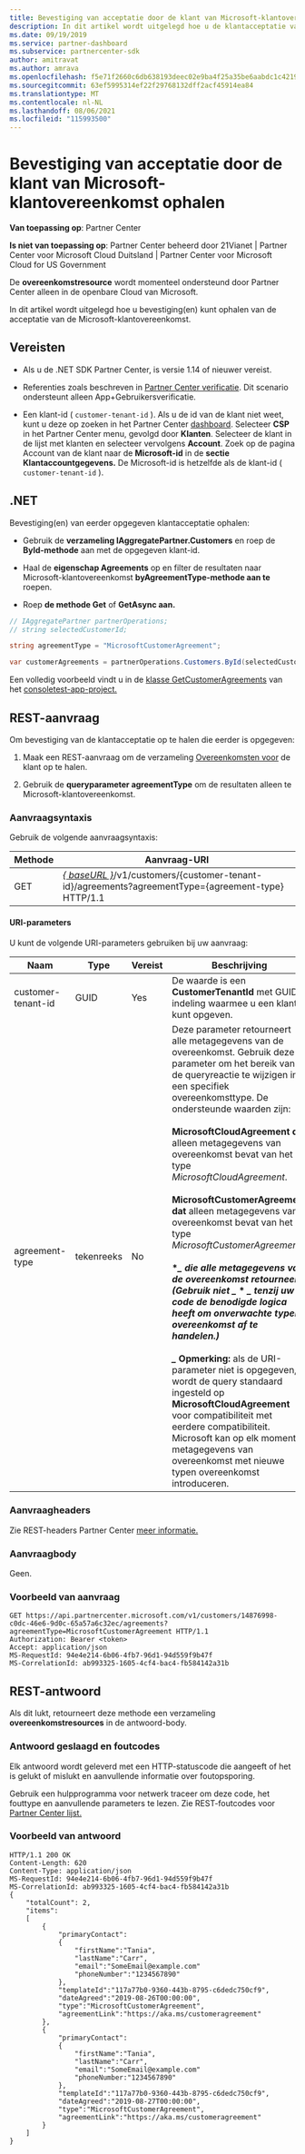 ```yaml
---
title: Bevestiging van acceptatie door de klant van Microsoft-klantovereenkomst ophalen
description: In dit artikel wordt uitgelegd hoe u de klantacceptatie van de Microsoft-klantovereenkomst.
ms.date: 09/19/2019
ms.service: partner-dashboard
ms.subservice: partnercenter-sdk
author: amitravat
ms.author: amrava
ms.openlocfilehash: f5e71f2660c6db638193deec02e9ba4f25a35be6aabdc1c4219f63b1f3295908
ms.sourcegitcommit: 63ef5995314ef22f29768132dff2acf45914ea84
ms.translationtype: MT
ms.contentlocale: nl-NL
ms.lasthandoff: 08/06/2021
ms.locfileid: "115993500"
---
```

# <a name="get-confirmation-of-customer-acceptance-of-microsoft-customer-agreement"></a>Bevestiging van acceptatie door de klant van Microsoft-klantovereenkomst ophalen

**Van toepassing op**: Partner Center

**Is niet van toepassing op**: Partner Center beheerd door 21Vianet | Partner Center voor Microsoft Cloud Duitsland | Partner Center voor Microsoft Cloud for US Government

De **overeenkomstresource** wordt momenteel ondersteund door Partner Center alleen in de openbare Cloud van Microsoft.

In dit artikel wordt uitgelegd hoe u bevestiging(en) kunt ophalen van de acceptatie van de Microsoft-klantovereenkomst.

## <a name="prerequisites"></a>Vereisten

- Als u de .NET SDK Partner Center, is versie 1.14 of nieuwer vereist.

- Referenties zoals beschreven in [Partner Center verificatie](./partner-center-authentication.md). Dit scenario ondersteunt alleen App+Gebruikersverificatie.

- Een klant-id ( `customer-tenant-id` ). Als u de id van de klant niet weet, kunt u deze op zoeken in het Partner Center [dashboard](https://partner.microsoft.com/dashboard). Selecteer **CSP** in het Partner Center menu, gevolgd door **Klanten**. Selecteer de klant in de lijst met klanten en selecteer vervolgens **Account**. Zoek op de pagina Account van de klant naar de **Microsoft-id** in de **sectie Klantaccountgegevens.** De Microsoft-id is hetzelfde als de klant-id ( `customer-tenant-id` ).

## <a name="net"></a>.NET

Bevestiging(en) van eerder opgegeven klantacceptatie ophalen:

- Gebruik de **verzameling IAggregatePartner.Customers** en roep de **ById-methode** aan met de opgegeven klant-id.

- Haal de **eigenschap Agreements** op en filter de resultaten naar Microsoft-klantovereenkomst **byAgreementType-methode aan te** roepen.

- Roep **de methode Get** of **GetAsync aan.**

```csharp
// IAggregatePartner partnerOperations;
// string selectedCustomerId;

string agreementType = "MicrosoftCustomerAgreement";

var customerAgreements = partnerOperations.Customers.ById(selectedCustomerId).Agreements.ByAgreementType(agreementType).Get();
```

Een volledig voorbeeld vindt u in de [klasse GetCustomerAgreements](https://github.com/PartnerCenterSamples/Partner-Center-SDK-Samples/blob/master/Source/Partner%20Center%20SDK%20Samples/Agreements/GetCustomerAgreements.cs) van het [consoletest-app-project.](https://github.com/PartnerCenterSamples/Partner-Center-SDK-Samples)

## <a name="rest-request"></a>REST-aanvraag

Om bevestiging van de klantacceptatie op te halen die eerder is opgegeven:

1. Maak een REST-aanvraag om de verzameling [Overeenkomsten voor](./agreement-resources.md) de klant op te halen.

2. Gebruik de **queryparameter agreementType** om de resultaten alleen te Microsoft-klantovereenkomst.

### <a name="request-syntax"></a>Aanvraagsyntaxis

Gebruik de volgende aanvraagsyntaxis:

| Methode | Aanvraag-URI                                                                                      |
|--------|--------------------------------------------------------------------------------------------------|
| GET    | [*\{ baseURL \}*](partner-center-rest-urls.md)/v1/customers/{customer-tenant-id}/agreements?agreementType={agreement-type} HTTP/1.1 |

#### <a name="uri-parameters"></a>URI-parameters

U kunt de volgende URI-parameters gebruiken bij uw aanvraag:

| Naam             | Type | Vereist | Beschrijving                                                                               |
|------------------|------|----------|-------------------------------------------------------------------------------------------|
| customer-tenant-id | GUID | Yes | De waarde is een **CustomerTenantId** met GUID-indeling waarmee u een klant kunt opgeven. |
| agreement-type | tekenreeks | No | Deze parameter retourneert alle metagegevens van de overeenkomst. Gebruik deze parameter om het bereik van de queryreactie te wijzigen in een specifiek overeenkomsttype. De ondersteunde waarden zijn: <br/><br/> **MicrosoftCloudAgreement dat** alleen metagegevens van overeenkomst bevat van het type *MicrosoftCloudAgreement*.<br/><br/> **MicrosoftCustomerAgreement dat** alleen metagegevens van overeenkomst bevat van het type *MicrosoftCustomerAgreement*.<br/><br/> **\**_ die alle metagegevens van de overeenkomst retourneert. (Gebruik niet _* \* *_ tenzij uw code de benodigde logica heeft om onverwachte typen overeenkomst af te handelen.) <br/> <br/> _* Opmerking:** als de URI-parameter niet is opgegeven, wordt de query standaard ingesteld op **MicrosoftCloudAgreement** voor compatibiliteit met eerdere compatibiliteit. Microsoft kan op elk moment metagegevens van overeenkomst met nieuwe typen overeenkomst introduceren.  |

### <a name="request-headers"></a>Aanvraagheaders

Zie REST-headers Partner Center [meer informatie.](headers.md)

### <a name="request-body"></a>Aanvraagbody

Geen.

### <a name="request-example"></a>Voorbeeld van aanvraag

```http
GET https://api.partnercenter.microsoft.com/v1/customers/14876998-c0dc-46e6-9d0c-65a57a6c32ec/agreements?agreementType=MicrosoftCustomerAgreement HTTP/1.1
Authorization: Bearer <token>
Accept: application/json
MS-RequestId: 94e4e214-6b06-4fb7-96d1-94d559f9b47f
MS-CorrelationId: ab993325-1605-4cf4-bac4-fb584142a31b
```

## <a name="rest-response"></a>REST-antwoord

Als dit lukt, retourneert deze methode een verzameling **overeenkomstresources** in de antwoord-body.

### <a name="response-success-and-error-codes"></a>Antwoord geslaagd en foutcodes

Elk antwoord wordt geleverd met een HTTP-statuscode die aangeeft of het is gelukt of mislukt en aanvullende informatie over foutopsporing.

Gebruik een hulpprogramma voor netwerk traceer om deze code, het fouttype en aanvullende parameters te lezen. Zie REST-foutcodes voor [Partner Center lijst.](error-codes.md)

### <a name="response-example"></a>Voorbeeld van antwoord

```http
HTTP/1.1 200 OK
Content-Length: 620
Content-Type: application/json
MS-RequestId: 94e4e214-6b06-4fb7-96d1-94d559f9b47f
MS-CorrelationId: ab993325-1605-4cf4-bac4-fb584142a31b
{
    "totalCount": 2,
    "items":
    [
        {
            "primaryContact":
            {
                "firstName":"Tania",
                "lastName":"Carr",
                "email":"SomeEmail@example.com"
                "phoneNumber":"1234567890"
            },
            "templateId":"117a77b0-9360-443b-8795-c6dedc750cf9",
            "dateAgreed":"2019-08-26T00:00:00",
            "type":"MicrosoftCustomerAgreement",
            "agreementLink":"https://aka.ms/customeragreement"
        },
        {
            "primaryContact":
            {
                "firstName":"Tania",
                "lastName":"Carr",
                "email":"SomeEmail@example.com"
                "phoneNumber:"1234567890"
            },
            "templateId":"117a77b0-9360-443b-8795-c6dedc750cf9",
            "dateAgreed":"2019-08-27T00:00:00",
            "type":"MicrosoftCustomerAgreement",
            "agreementLink":"https://aka.ms/customeragreement"
        }
    ]
}
```
